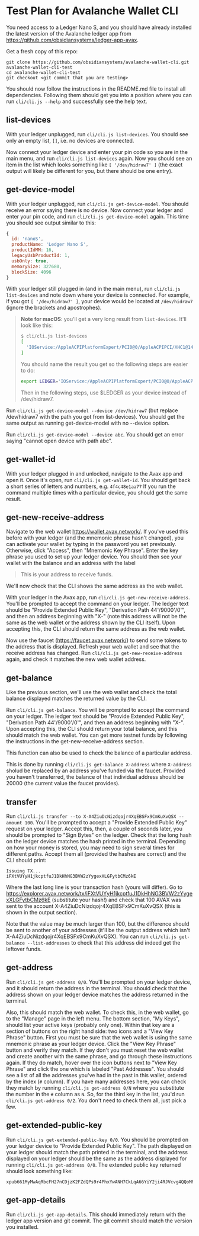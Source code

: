 # Test Plan for Avalanche Wallet CLI

You need access to a Ledger Nano S, and you should have already installed the
latest version of the Avalanche ledger app from
https://github.com/obsidiansystems/ledger-app-avax.

Get a fresh copy of this repo:

```
git clone https://github.com/obsidiansystems/avalanche-wallet-cli.git avalanche-wallet-cli-test
cd avalanche-wallet-cli-test
git checkout <git commit that you are testing>
```

You should now follow the instructions in the README.md file to install all
dependencies. Following them should get you into a position where you can run
`cli/cli.js --help` and successfully see the help text.

## list-devices

With your ledger unplugged, run `cli/cli.js list-devices`. You should see only
an empty list, `[]`, i.e. no devices are connected.

Now connect your ledger device and enter your pin code so you are in the main
menu, and run `cli/cli.js list-devices` again. Now you should see an item in the
list which looks something like `[ '/dev/hidraw7' ]` (the exact output will
likely be different for you, but there should be one entry).

## get-device-model

With your ledger unplugged, run `cli/cli.js get-device-model`. You should
receive an error saying there is no device. Now connect your ledger and enter
your pin code, and run `cli/cli.js get-device-model` again. This time you should
see output similar to this:

```js
{
  id: 'nanoS',
  productName: 'Ledger Nano S',
  productIdMM: 16,
  legacyUsbProductId: 1,
  usbOnly: true,
  memorySize: 327680,
  blockSize: 4096
}
```

With your ledger still plugged in (and in the main menu), run `cli/cli.js
list-devices` and note down where your device is connected. For example, if you
got `[ '/dev/hidraw7' ]`, your device would be located at `/dev/hidraw7` (ignore
the brackets and apostrophes).

> __Note for macOS__: you'll get a very long result from `list-devices`. It'll look
> like this:
> ```bash
> $ cli/cli.js list-devices
> [
>   'IOService:/AppleACPIPlatformExpert/PCI0@0/AppleACPIPCI/XHC1@14/XHC1@14000000/HS02@14200000/Nano S@14200000/Nano S@0/IOUSBHostHIDDevice@14200000,0'
> ]
> ```
> You should name the result you get so the following steps are easier to do:
> ```bash
> export LEDGER='IOService:/AppleACPIPlatformExpert/PCI0@0/AppleACPIPCI/XHC1@14/XHC1@14000000/HS02@14200000/Nano S@14200000/Nano S@0/IOUSBHostHIDDevice@14200000,0'
> ```
> Then in the following steps, use $LEDGER as your device instead of
> /dev/hidraw7.

Run `cli/cli.js get-device-model --device /dev/hidraw7` (but replace /dev/hidraw7
with the path you got from list-devices). You should get the same output as
running get-device-model with no --device option.

Run `cli/cli.js get-device-model --device abc`. You should get an error saying
"cannot open device with path abc".

## get-wallet-id

With your ledger plugged in and unlocked, navigate to the Avax app and open it.
Once it's open, run `cli/cli.js get-wallet-id`. You should get back a short
series of letters and numbers, e.g. `4f4c48e1aa77` If you run the command
multiple times with a particular device, you should get the same result.

## get-new-receive-address

Navigate to the web wallet https://wallet.avax.network/. If you've used this
before with your ledger (and the mnemonic phrase hasn't changed), you can
activate your wallet by typing in the password you set previously. Otherwise,
click "Access", then "Mnemonic Key Phrase". Enter the key phrase you used to set
up your ledger device. You should then see your wallet with the balance and an
address with the label

> This is your address to receive funds.

We'll now check that the CLI shows the same address as the web wallet.

With your ledger in the Avax app, run `cli/cli.js get-new-receive-address`.
You'll be prompted to accept the command on your ledger. The ledger text should
be "Provide Extended Public Key", "Derivation Path 44'/9000'/0'", and then an
address beginning with "X-" (note this address will not be the same as the web
wallet or the address shown by the CLI itself). Upon accepting this, the CLI
should return the same address as the web wallet.

Now use the faucet (https://faucet.avax.network/) to send some tokens to the
address that is displayed. Refresh your web wallet and see that the receive
address has changed.  Run `cli/cli.js get-new-receive-address` again, and check
it matches the new web wallet address.

## get-balance

Like the previous section, we'll use the web wallet and check the total balance
displayed matches the returned value by the CLI.

Run `cli/cli.js get-balance`. You will be prompted to accept the command on your
ledger. The ledger text should be "Provide Extended Public Key", "Derivation
Path 44'/9000'/0'", and then an address beginning with "X-". Upon accepting
this, the CLI should return your total balance, and this should match the web
wallet. You can get more testnet funds by following the instructions in the
get-new-receive-address section.

This function can also be used to check the balance of a particular address.

This is done by running `cli/cli.js get-balance X-address` where `X-address`
sholud be replaced by an address you've funded via the faucet. Provided you
haven't transferred, the balance of that individual address should be 20000 (the
current value the faucet provides).

## transfer

Run `cli/cli.js transfer --to X-A4ZiuDcNizdqojr4XqEBSFx9CmKuXvQSX --amount 100`.
You'll be prompted to accept a "Provide Extended Public Key" request on your
ledger. Accept this, then, a couple of seconds later, you should be prompted to
"Sign Bytes" on the ledger. Check that the long hash on the ledger device
matches the hash printed in the terminal. Depending on how your money is stored,
you may need to sign several times for different paths. Accept them all
(provided the hashes are correct) and the CLI should print:
```
Issuing TX...
iFXtVUYyH1jkcptfuJ1DkHhNG3BVW2zYygexXLGFytbCMz6kE
```
Where the last long line is your transaction hash (yours will differ). Go to
https://explorer.avax.network/tx/iFXtVUYyH1jkcptfuJ1DkHhNG3BVW2zYygexXLGFytbCMz6kE
(substitute your hash!) and check that 100 AVAX was sent to the account
X-A4ZiuDcNizdqojr4XqEBSFx9CmKuXvQSX (this is shown in the output section).

Note that the value may be much larger than 100, but the difference should be
sent to another of your addresses (it'll be the output address which isn't
X-A4ZiuDcNizdqojr4XqEBSFx9CmKuXvQSX). You can run `cli/cli.js get-balance
--list-addresses` to check that this address did indeed get the leftover funds.

## get-address

Run `cli/cli.js get-address 0/0`. You'll be prompted on your ledger device, and
it should return the address in the terminal. You should check that the address
shown on your ledger device matches the address returned in the terminal.

Also, this should match the web wallet. To check this, in the web wallet, go to
the "Manage" page in the left menu. The bottom section, "My Keys", should list
your active keys (probably only one). Within that key are a section of buttons
on the right hand side: two icons and a "View Key Phrase" button. First you must
be sure that the web wallet is using the same mnemonic phrase as your ledger
device. Click the "View Key Phrase" button and verify they match. If they don't
you must reset the web wallet and create another with the same phrase, and go
through these instructions again. If they do match, hover over the icon buttons
next to "View Key Phrase" and click the one which is labeled "Past Addresses".
You should see a list of all the addresses you've had in the past in this
wallet, ordered by the index (`#` column). If you have many addresses here, you
can check they match by running `cli/cli.js get-address 0/N` where you
substitute the number in the `#` column as `N`. So, for the third key in the
list, you'd run `cli/cli.js get-address 0/2`. You don't need to check them all,
just pick a few.

## get-extended-public-key

Run `cli/cli.js get-extended-public-key 0/0`. You should be prompted on your ledger
device to "Provide Extended Public Key". The path displayed on your ledger
should match the path printed in the terminal, and the address displayed on your
ledger should be the same as the address displayed for running `cli/cli.js
get-address 0/0`. The extended public key returned should look something like:

```
xpub661MyMwAqRbcFH27nCDjzK2FZdQPs9r4PhxYwANH7CkLqA66YiY2ji4RJVcvg4QQoMRLMyRG8Y3y5c7cCu5fkU1wdUA7pmSZQrJ5rwsQAW1
```

## get-app-details

Run `cli/cli.js get-app-details`. This should immediately return with the ledger
app version and git commit. The git commit should match the version you
installed.
